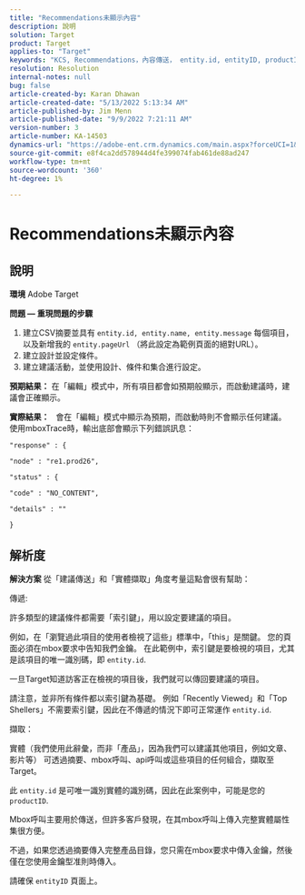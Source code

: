 ```yaml
---
title: "Recommendations未顯示內容"
description: 說明
solution: Target
product: Target
applies-to: "Target"
keywords: "KCS, Recommendations，內容傳送， entity.id, entityID, productID, key, identifier"
resolution: Resolution
internal-notes: null
bug: false
article-created-by: Karan Dhawan
article-created-date: "5/13/2022 5:13:34 AM"
article-published-by: Jim Menn
article-published-date: "9/9/2022 7:21:11 AM"
version-number: 3
article-number: KA-14503
dynamics-url: "https://adobe-ent.crm.dynamics.com/main.aspx?forceUCI=1&pagetype=entityrecord&etn=knowledgearticle&id=45c52a6f-7bd2-ec11-a7b5-00224809c101"
source-git-commit: e8f4ca2dd578944d4fe399074fab461de88ad247
workflow-type: tm+mt
source-wordcount: '360'
ht-degree: 1%

---
```


# Recommendations未顯示內容

## 說明


<b>環境</b>
Adobe Target

<b>問題 — 重現問題的步驟</b>

1. 建立CSV摘要並具有 `entity.id, entity.name, entity.message` 每個項目，以及新增我的 `entity.pageUrl` （將此設定為範例頁面的絕對URL）。
2. 建立設計並設定條件。
3. 建立建議活動，並使用設計、條件和集合進行設定。


<b>預期結果：</b>
在「編輯」模式中，所有項目都會如預期般顯示，而啟動建議時，建議會正確顯示。

<b>實際結果：</b>
&#x200B; &#x200B; &#x200B; &#x200B;會在「編輯」模式中顯示為預期，而啟動時則不會顯示任何建議。
使用mboxTrace時，輸出底部會顯示下列錯誤訊息：


```
"response" : {

"node" : "re1.prod26",

"status" : {

"code" : "NO_CONTENT",

"details" : ""

}
```



## 解析度


<b>解決方案</b>
從「建議傳送」和「實體擷取」角度考量這點會很有幫助：



傳遞:

許多類型的建議條件都需要「索引鍵」，用以設定要建議的項目。

例如，在「瀏覽過此項目的使用者檢視了這些」標準中，「this」是關鍵。 您的頁面必須在mbox要求中告知我們金鑰。 在此範例中，索引鍵是要檢視的項目，尤其是該項目的唯一識別碼，即 `entity.id`.

一旦Target知道訪客正在檢視的項目後，我們就可以傳回要建議的項目。

請注意，並非所有條件都以索引鍵為基礎。 例如「Recently Viewed」和「Top Shellers」不需要索引鍵，因此在不傳遞的情況下即可正常運作 `entity.id`.



擷取：

實體（我們使用此辭彙，而非「產品」，因為我們可以建議其他項目，例如文章、影片等） 可透過摘要、mbox呼叫、api呼叫或這些項目的任何組合，擷取至Target。

此 `entity.id` 是可唯一識別實體的識別碼，因此在此案例中，可能是您的 `productID`.

Mbox呼叫主要用於傳送，但許多客戶發現，在其mbox呼叫上傳入完整實體屬性集很方便。

不過，如果您透過摘要傳入完整產品目錄，您只需在mbox要求中傳入金鑰，然後僅在您使用金鑰型准則時傳入。



請確保 `entityID` 頁面上。
